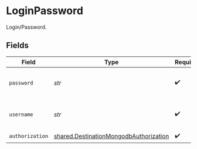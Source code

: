 # LoginPassword

Login/Password.


## Fields

| Field                                                                                            | Type                                                                                             | Required                                                                                         | Description                                                                                      |
| ------------------------------------------------------------------------------------------------ | ------------------------------------------------------------------------------------------------ | ------------------------------------------------------------------------------------------------ | ------------------------------------------------------------------------------------------------ |
| `password`                                                                                       | *str*                                                                                            | :heavy_check_mark:                                                                               | Password associated with the username.                                                           |
| `username`                                                                                       | *str*                                                                                            | :heavy_check_mark:                                                                               | Username to use to access the database.                                                          |
| `authorization`                                                                                  | [shared.DestinationMongodbAuthorization](../../models/shared/destinationmongodbauthorization.md) | :heavy_check_mark:                                                                               | N/A                                                                                              |